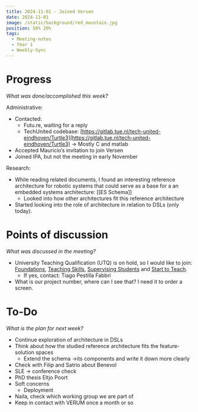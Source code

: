 ```yaml
---
title: 2024-11-01 - Joined Versen
date: 2024-11-01
image: /static/background/red_mountain.jpg
position: 50% 20%
tags:
  - Meeting-notes
  - Year 1
  - Weekly-Sync
---
```


# Progress

_What was done/accomplished this week?_

Administrative:

- Contacted:
    - Futu.re, waiting for a reply
    - TechUnited codebase: [https://gitlab.tue.nl/tech-united-eindhoven/Turtle3](https://gitlab.tue.nl/tech-united-eindhoven/Turtle3) → Mostly C and matlab
- Accepted Mauricio’s invitation to join Versen
- Joined IPA, but not the meeting in early November

Research:

- While reading related documents, I found an interesting reference architecture for robotic systems that could serve as a base for a an embedded systems architecture: [[ES Schema]]
    - Looked into how other architectures fit this reference architecture
- Started looking into the role of architecture in relation to DSLs (only today).

# Points of discussion

_What was discussed in the meeting?_

- University Teaching Qualification (UTQ) is on hold, so I would like to join: [Foundations](https://tuenl.sharepoint.com/sites/intranet-human-resources-management/SitePages//utq-module-foundations.aspx), [Teaching Skills](https://tuenl.sharepoint.com/sites/intranet-human-resources-management/SitePages/utq-module-teaching-skills.aspx), [Supervising Students](https://tuenl.sharepoint.com/sites/intranet-human-resources-management/SitePages/utq-module-supervising.aspx?csf=1&web=1&e=RsPvz7&CID=860f79f0-150d-423f-8de9-205d1029dc36) and [Start to Teach](https://tuenl.sharepoint.com/sites/intranet-human-resources-management/SitePages/teaching-skills-for-phd-candidates.aspx?csf=1&web=1&e=vaB58T&CID=ac33bcdd-a657-45cf-b55f-563090511306).
    - If yes, contact: Tiago Pestilla Fabbri
- What is our project number, where can I see that? I need it to order a screen.

# To-Do

_What is the plan for next week?_

- Continue exploration of architecture in DSLs
- Think about how the studied reference architecture fits the feature-solution spaces
    - Extend the schema →its components and write it down more clearly
- Check with Filip and Satrio about Benevol
- SLE → conference check
- PhD thesis Eltjo Poort
- Soft concerns
    - Deployment
- Naila, check which working group we are part of
- Keep in contact with VERUM once a month or so
